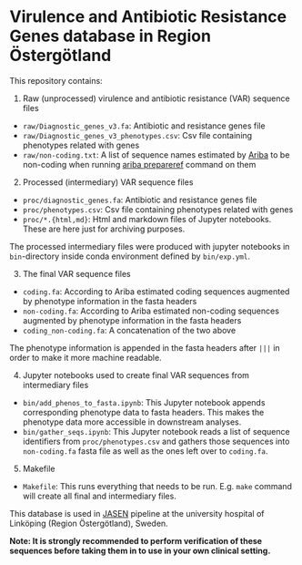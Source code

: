# Virulence and Antibiotic Resistance Genes database in Region Östergötland

This repository contains:

1. Raw (unprocessed) virulence and antibiotic resistance (VAR) sequence files

- `raw/Diagnostic_genes_v3.fa`: Antibiotic and resistance genes file
- `raw/Diagnostic_genes_v3_phenotypes.csv`: Csv file containing phenotypes related with genes
- `raw/non-coding.txt`: A list of sequence names estimated by [Ariba](https://github.com/sanger-pathogens/ariba) to be non-coding when running [ariba prepareref](https://github.com/sanger-pathogens/ariba/wiki/Task:-prepareref) command on them

2. Processed (intermediary) VAR sequence files 

- `proc/diagnostic_genes.fa`: Antibiotic and resistance genes file
- `proc/phenotypes.csv`: Csv file containing phenotypes related with genes
- `proc/*.{html,md}`: Html and markdown files of Jupyter notebooks. These are here just for archiving purposes.

The processed intermediary files were produced with jupyter notebooks in `bin`-directory inside conda environment defined by `bin/exp.yml`.

3. The final VAR sequence files

- `coding.fa`: According to Ariba estimated coding sequences augmented by phenotype information in the fasta headers 
- `non-coding.fa`: According to Ariba estimated non-coding sequences augmented by phenotype information in the fasta headers
- `coding_non-coding.fa`: A concatenation of the two above

The phenotype information is appended in the fasta headers after `|||` in order to make it more machine readable.

4. Jupyter notebooks used to create final VAR sequences from intermediary files

- `bin/add_phenos_to_fasta.ipynb`: This Jupyter notebook appends corresponding phenotype data to fasta headers. This makes the phenotype data more accessible in downstream analyses.
- `bin/gather_seqs.ipynb`: This Jupyter notebook reads a list of sequence identifiers from `proc/phenotypes.csv` and gathers those sequences into `non-coding.fa` fasta file as well as the ones left over to `coding.fa`.

5. Makefile

- `Makefile`: This runs everything that needs to be run. E.g. `make` command will create all final and intermediary files.

This database is used in [JASEN](https://github.com/Genomic-Medicine-Linkoping/JASEN/tree/ro-implementation) pipeline at the university hospital of Linköping (Region Östergötland), Sweden.

**Note: It is strongly recommended to perform verification of these sequences before taking them in to use in your own clinical setting.**
